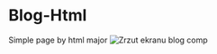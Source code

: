 # Blog-Html
Simple page by html major 
![Zrzut ekranu blog comp](https://user-images.githubusercontent.com/130925883/234096706-44feb051-23d1-47d6-8441-552828c504c2.png)
